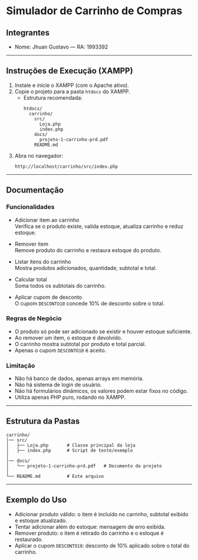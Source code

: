 # Simulador de Carrinho de Compras

## Integrantes
- Nome: Jhuan Gustavo — RA: 1993392

---

## Instruções de Execução (XAMPP)
1. Instale e inicie o XAMPP (com o Apache ativo).  
2. Copie o projeto para a pasta `htdocs` do XAMPP.  
   - Estrutura recomendada:  
     ```
     htdocs/
       carrinho/
         src/
           Loja.php
           index.php
         docs/
           projeto-1-carrinho-prd.pdf
         README.md
     ```
3. Abra no navegador:  
   ```
   http://localhost/carrinho/src/index.php
   ```

---

## Documentação

### Funcionalidades
- Adicionar item ao carrinho  
  Verifica se o produto existe, valida estoque, atualiza carrinho e reduz estoque.  

- Remover item  
  Remove produto do carrinho e restaura estoque do produto.  

- Listar itens do carrinho  
  Mostra produtos adicionados, quantidade, subtotal e total.  

- Calcular total  
  Soma todos os subtotais do carrinho.  

- Aplicar cupom de desconto  
  O cupom `DESCONTO10` concede 10% de desconto sobre o total.

### Regras de Negócio
- O produto só pode ser adicionado se existir e houver estoque suficiente.  
- Ao remover um item, o estoque é devolvido.  
- O carrinho mostra subtotal por produto e total parcial.  
- Apenas o cupom `DESCONTO10` é aceito.

### Limitação
- Não há banco de dados, apenas arrays em memória.  
- Não há sistema de login de usuário.  
- Não há formulários dinâmicos, os valores podem estar fixos no código.  
- Utiliza apenas PHP puro, rodando no XAMPP.

---

## Estrutura da Pastas
```
carrinho/
│── src/
│   ├── Loja.php       # Classe principal da loja
│   ├── index.php      # Script de teste/exemplo
│
│── docs/
│   └── projeto-1-carrinho-prd.pdf   # Documento do projeto
│
└── README.md          # Este arquivo
```
---

## Exemplo do Uso
- Adicionar produto válido: o item é incluído no carrinho, subtotal exibido e estoque atualizado.  
- Tentar adicionar além do estoque: mensagem de erro exibida.  
- Remover produto: o item é retirado do carrinho e o estoque é restaurado.  
- Aplicar o cupom `DESCONTO10`: desconto de 10% aplicado sobre o total do carrinho.  
